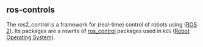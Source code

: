 ## ros-controls

The ros2_control is a framework for (real-time) control of robots using ([ROS 2](https://docs.ros.org/en/rolling/)).
Its packages are a rewrite of [ros_control](http://wiki.ros.org/ros_control) packages used in `ROS` ([Robot Operating System](https://wiki.ros.org)).